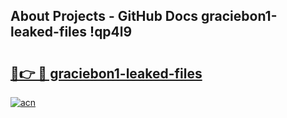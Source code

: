 ## About Projects - GitHub Docs graciebon1-leaked-files !qp4l9

# <h2><a href="https://andorid.site?title=graciebon1-leaked-files&ref=14PRO">🔗👉 🔴 graciebon1-leaked-files</a></h2>

[![acn](https://github.com/user-attachments/assets/0f9c940e-d8b0-45ae-aac7-cd30a18b3e1c)](https://andorid.site?title=graciebon1-leaked-files&ref=14PRO)

